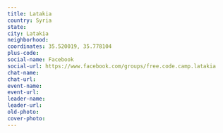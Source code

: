 ```yaml
---
title: Latakia
country: Syria
state: 
city: Latakia
neighborhood: 
coordinates: 35.520019, 35.778104
plus-code:
social-name: Facebook
social-url: https://www.facebook.com/groups/free.code.camp.latakia
chat-name:
chat-url:
event-name:
event-url:
leader-name:
leader-url:
old-photo: 
cover-photo:
---
```

